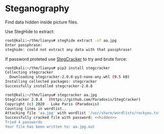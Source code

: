 # Steganography

Find data hidden inside picture files.

Use StegHide to extract:

```bash
root@kali:~/thm/lianyu# steghide extract -sf aa.jpg
Enter passphrase:
steghide: could not extract any data with that passphrase!
```

If password proteted use [StegCracker](https://github.com/Paradoxis/StegCracker) to try and brute force:



```bash
root@kali:~/thm/lianyu# pip3 install stegcracker
Collecting stegcracker
  Downloading stegcracker-2.0.8-py3-none-any.whl (9.5 kB)
Installing collected packages: stegcracker
Successfully installed stegcracker-2.0.8

root@kali:~/thm/lianyu# stegcracker aa.jpg
StegCracker 2.0.8 - (https://github.com/Paradoxis/StegCracker)
Copyright (c) 2020 - Luke Paris (Paradoxis)
Counting lines in wordlist..
Attacking file 'aa.jpg' with wordlist '/usr/share/wordlists/rockyou.txt'..
Successfully cracked file with password: <<hidden>>
Tried 4 passwords
Your file has been written to: aa.jpg.out
```

